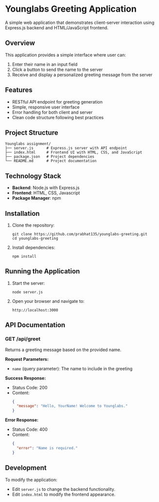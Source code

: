 # Younglabs Greeting Application

A simple web application that demonstrates client-server interaction using Express.js backend and HTML/JavaScript frontend.

## Overview

This application provides a simple interface where user can:
1. Enter their name in an input field
2. Click a button to send the name to the server
3. Receive and display a personalized greeting message from the server

## Features

- RESTful API endpoint for greeting generation
- Simple, responsive user interface
- Error handling for both client and server
- Clean code structure following best practices

## Project Structure

```
Younglabs assignment/
├── server.js      # Express.js server with API endpoint
├── index.html     # Frontend UI with HTML, CSS, and JavaScript
├── package.json   # Project dependencies
└── README.md      # Project documentation
```

## Technology Stack

- **Backend**: Node.js with Express.js
- **Frontend**: HTML, CSS, Javascript
- **Package Manager**: npm

## Installation

1. Clone the repository:
   ```
   git clone https://github.com/prabhat135/younglabs-greeting.git
   cd younglabs-greeting
   ```

2. Install dependencies:
   ```
   npm install
   ```

## Running the Application

1. Start the server:
   ```
   node server.js
   ```

2. Open your browser and navigate to:
   ```
   http://localhost:3000
   ```

## API Documentation

### GET /api/greet

Returns a greeting message based on the provided name.

**Request Parameters:**
- `name` (query parameter): The name to include in the greeting

**Success Response:**
- Status Code: 200
- Content:
  ```json
  {
    "message": "Hello, YourName! Welcome to Younglabs."
  }
  ```

**Error Response:**
- Status Code: 400
- Content:
  ```json
  {
    "error": "Name is required."
  }
  ```

## Development

To modify the application:
- Edit `server.js` to change the backend functionality.
- Edit `index.html` to modify the frontend appearance.
